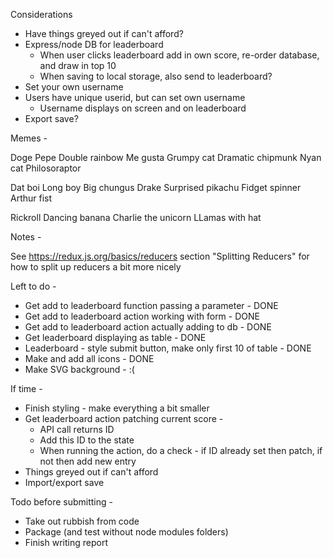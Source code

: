 Considerations

- Have things greyed out if can't afford?
- Express/node DB for leaderboard
  - When user clicks leaderboard add in own score, re-order database, and draw in top 10
  - When saving to local storage, also send to leaderboard?
- Set your own username
- Users have unique userid, but can set own username
  - Username displays on screen and on leaderboard
- Export save?


Memes -

Doge
Pepe
Double rainbow
Me gusta
Grumpy cat
Dramatic chipmunk
Nyan cat
Philosoraptor


Dat boi
Long boy
Big chungus
Drake
Surprised pikachu
Fidget spinner
Arthur fist


Rickroll
Dancing banana
Charlie the unicorn
LLamas with hat


Notes -

See https://redux.js.org/basics/reducers section "Splitting Reducers" for how to split up reducers a bit more nicely

Left to do -

- Get add to leaderboard function passing a parameter - DONE
- Get add to leaderboard action working with form - DONE
- Get add to leaderboard action actually adding to db - DONE
- Get leaderboard displaying as table - DONE
- Leaderboard - style submit button, make only first 10 of table - DONE
- Make and add all icons - DONE
- Make SVG background - :(

If time -

- Finish styling - make everything a bit smaller
- Get leaderboard action patching current score -
  - API call returns ID
  - Add this ID to the state
  - When running the action, do a check - if ID already set then patch, if not then add new entry
- Things greyed out if can't afford
- Import/export save

Todo before submitting -

- Take out rubbish from code
- Package (and test without node modules folders)
- Finish writing report
